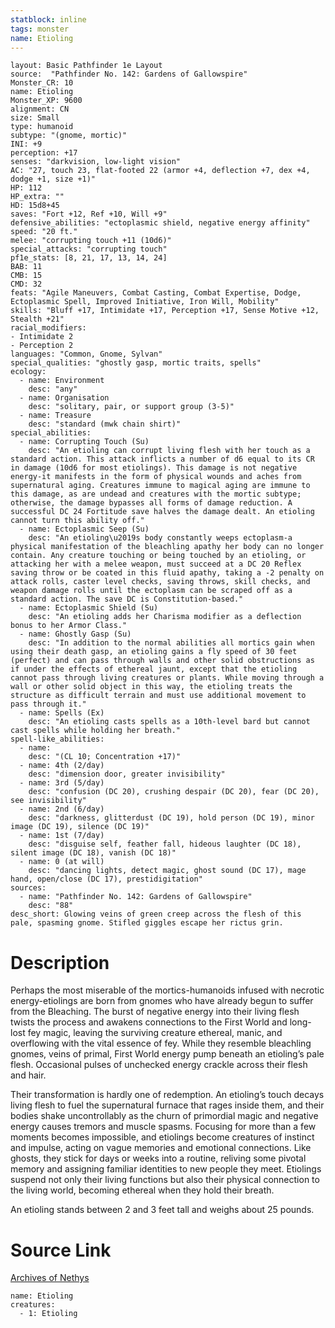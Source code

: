 ```yaml
---
statblock: inline
tags: monster
name: Etioling
---
```

```statblock
layout: Basic Pathfinder 1e Layout
source:  "Pathfinder No. 142: Gardens of Gallowspire"
Monster_CR: 10
name: Etioling
Monster_XP: 9600
alignment: CN
size: Small
type: humanoid
subtype: "(gnome, mortic)"
INI: +9
perception: +17
senses: "darkvision, low-light vision"
AC: "27, touch 23, flat-footed 22 (armor +4, deflection +7, dex +4, dodge +1, size +1)"
HP: 112
HP_extra: ""
HD: 15d8+45
saves: "Fort +12, Ref +10, Will +9"
defensive_abilities: "ectoplasmic shield, negative energy affinity"
speed: "20 ft."
melee: "corrupting touch +11 (10d6)"
special_attacks: "corrupting touch"
pf1e_stats: [8, 21, 17, 13, 14, 24]
BAB: 11
CMB: 15
CMD: 32
feats: "Agile Maneuvers, Combat Casting, Combat Expertise, Dodge, Ectoplasmic Spell, Improved Initiative, Iron Will, Mobility"
skills: "Bluff +17, Intimidate +17, Perception +17, Sense Motive +12, Stealth +21"
racial_modifiers:
- Intimidate 2
- Perception 2
languages: "Common, Gnome, Sylvan"
special_qualities: "ghostly gasp, mortic traits, spells"
ecology:
  - name: Environment
    desc: "any"
  - name: Organisation
    desc: "solitary, pair, or support group (3-5)"
  - name: Treasure
    desc: "standard (mwk chain shirt)"
special_abilities:
  - name: Corrupting Touch (Su)
    desc: "An etioling can corrupt living flesh with her touch as a standard action. This attack inflicts a number of d6 equal to its CR in damage (10d6 for most etiolings). This damage is not negative energy-it manifests in the form of physical wounds and aches from supernatural aging. Creatures immune to magical aging are immune to this damage, as are undead and creatures with the mortic subtype; otherwise, the damage bypasses all forms of damage reduction. A successful DC 24 Fortitude save halves the damage dealt. An etioling cannot turn this ability off."
  - name: Ectoplasmic Seep (Su)
    desc: "An etioling\u2019s body constantly weeps ectoplasm-a physical manifestation of the bleachling apathy her body can no longer contain. Any creature touching or being touched by an etioling, or attacking her with a melee weapon, must succeed at a DC 20 Reflex saving throw or be coated in this fluid apathy, taking a -2 penalty on attack rolls, caster level checks, saving throws, skill checks, and weapon damage rolls until the ectoplasm can be scraped off as a standard action. The save DC is Constitution-based."
  - name: Ectoplasmic Shield (Su)
    desc: "An etioling adds her Charisma modifier as a deflection bonus to her Armor Class."
  - name: Ghostly Gasp (Su)
    desc: "In addition to the normal abilities all mortics gain when using their death gasp, an etioling gains a fly speed of 30 feet (perfect) and can pass through walls and other solid obstructions as if under the effects of ethereal jaunt, except that the etioling cannot pass through living creatures or plants. While moving through a wall or other solid object in this way, the etioling treats the structure as difficult terrain and must use additional movement to pass through it."
  - name: Spells (Ex)
    desc: "An etioling casts spells as a 10th-level bard but cannot cast spells while holding her breath."
spell-like_abilities:
  - name:
    desc: "(CL 10; Concentration +17)"
  - name: 4th (2/day)
    desc: "dimension door, greater invisibility"
  - name: 3rd (5/day)
    desc: "confusion (DC 20), crushing despair (DC 20), fear (DC 20), see invisibility"
  - name: 2nd (6/day)
    desc: "darkness, glitterdust (DC 19), hold person (DC 19), minor image (DC 19), silence (DC 19)"
  - name: 1st (7/day)
    desc: "disguise self, feather fall, hideous laughter (DC 18), silent image (DC 18), vanish (DC 18)"
  - name: 0 (at will)
    desc: "dancing lights, detect magic, ghost sound (DC 17), mage hand, open/close (DC 17), prestidigitation"
sources:
  - name: "Pathfinder No. 142: Gardens of Gallowspire"
    desc: "88"
desc_short: Glowing veins of green creep across the flesh of this pale, spasming gnome. Stifled giggles escape her rictus grin.
```
# Description
Perhaps the most miserable of the mortics-humanoids infused with necrotic energy-etiolings are born from gnomes who have already begun to suffer from the Bleaching. The burst of negative energy into their living flesh twists the process and awakens connections to the First World and long-lost fey magic, leaving the surviving creature ethereal, manic, and overflowing with the vital essence of fey. While they resemble bleachling gnomes, veins of primal, First World energy pump beneath an etioling’s pale flesh. Occasional pulses of unchecked energy crackle across their flesh and hair.

 Their transformation is hardly one of redemption. An etioling’s touch decays living flesh to fuel the supernatural furnace that rages inside them, and their bodies shake uncontrollably as the churn of primordial magic and negative energy causes tremors and muscle spasms. Focusing for more than a few moments becomes impossible, and etiolings become creatures of instinct and impulse, acting on vague memories and emotional connections. Like ghosts, they stick for days or weeks into a routine, reliving some pivotal memory and assigning familiar identities to new people they meet. Etiolings suspend not only their living functions but also their physical connection to the living world, becoming ethereal when they hold their breath.

 An etioling stands between 2 and 3 feet tall and weighs about 25 pounds.
# Source Link
[Archives of Nethys](https://aonprd.com/MonsterDisplay.aspx?ItemName=Etioling)
```encounter-table
name: Etioling
creatures:
  - 1: Etioling
```
